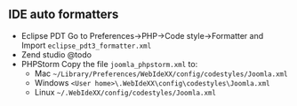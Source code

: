 ## IDE auto formatters

* Eclipse PDT
Go to Preferences->PHP->Code style->Formatter and Import ```eclipse_pdt3_formatter.xml```
* Zend studio
@todo
* PHPStorm
Copy the file ```joomla_phpstorm.xml``` to:
 	- Mac ```~/Library/Preferences/WebIdeXX/config/codestyles/Joomla.xml```
 	- Windows ```<User home>\.WebIdeXX\config\codestyles\Joomla.xml```
 	- Linux ```~/.WebIdeXX/config/codestyles/Joomla.xml```
